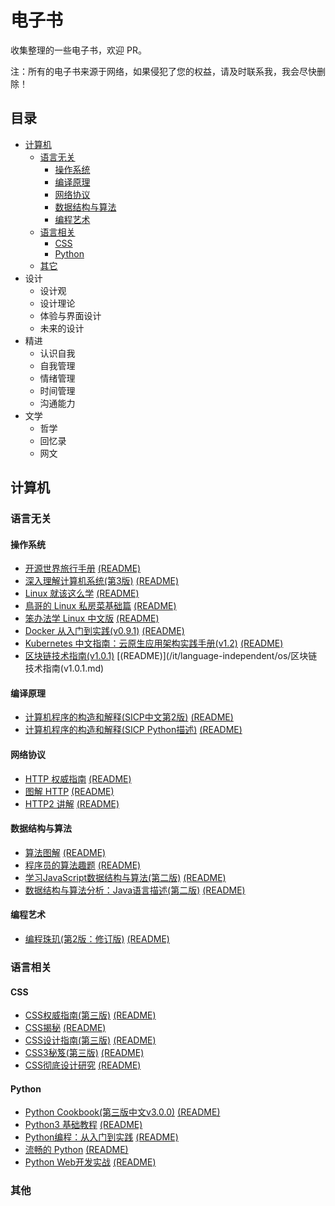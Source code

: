 电子书
============================

收集整理的一些电子书，欢迎 PR。

注：所有的电子书来源于网络，如果侵犯了您的权益，请及时联系我，我会尽快删除！

## 目录

- [计算机](#计算机)
  - [语言无关](#语言无关)
    - [操作系统](#操作系统)
    - [编译原理](#编译原理)
    - [网络协议](#网络协议)
    - [数据结构与算法](#数据结构与算法)
    - [编程艺术](#编程艺术)
  - [语言相关](#语言相关)
    - [CSS](#CSS)
    - [Python](#python)
  - [其它](#其他)
- 设计
  - 设计观
  - 设计理论
  - 体验与界面设计
  - 未来的设计
- 精进
  - 认识自我
  - 自我管理
  - 情绪管理
  - 时间管理
  - 沟通能力
- 文学
  - 哲学
  - 回忆录
  - 网文

## 计算机

### 语言无关

#### 操作系统

- [开源世界旅行手册](https://i.linuxtoy.org/docs/guide/index.html) [(README)](/it/language-independent/os/os-world-trip.md)
- [深入理解计算机系统(第3版)](https://book.douban.com/subject/1230413/) [(README)](/it/language-independent/os/深入理解计算机系统(第3版).md)
- [Linux 就该这么学](https://www.linuxprobe.com/docs/LinuxProbe.pdf) [(README)](/it/language-independent/os/Linux%20就该这么学.md)
- [鳥哥的 Linux 私房菜基础篇](http://linux.vbird.org/linux_basic/) [(README)](/it/language-independent/os/鳥哥的%20Linux%20私房菜基础篇.md)
- [笨办法学 Linux 中文版](https://www.gitbook.com/book/wizardforcel/llthw/details) [(README)](/it/language-independent/os/笨办法学%20Linux%20中文版.md)
- [Docker 从入门到实践(v0.9.1)](https://www.gitbook.com/book/yeasy/docker_practice/details) [(README)](/it/language-independent/os/Docker%20从入门到实践(v0.9.1).md)
- [Kubernetes 中文指南：云原生应用架构实践手册(v1.2)](https://github.com/rootsongjc/kubernetes-handbook) [(README)](/it/language-independent/os/Kubernetes%20中文指南：云原生应用架构实践手册(v1.2).md)
- [区块链技术指南(v1.0.1)](https://www.gitbook.com/book/yeasy/blockchain_guide/details) [(README)](/it/language-independent/os/区块链技术指南(v1.0.1.md)

#### 编译原理

- [计算机程序的构造和解释(SICP中文第2版)](https://github.com/DeathKing/Learning-SICP) [(README)](/it/language-independent/compiling-principle/计算机程序的构造和解释(SICP中文第2版).md)
- [计算机程序的构造和解释(SICP Python描述)](https://www.gitbook.com/book/wizardforcel/sicp-py/details) [(README)](/it/language-independent/compiling-principle/计算机程序的构造和解释(SICP%20Python描述).md)

#### 网络协议

- [HTTP 权威指南](https://book.douban.com/subject/10746113/) [(README)](/it/language-independent/network-protocol/HTTP%20权威指南.md)
- [图解 HTTP](https://book.douban.com/subject/25863515/) [(README)](/it/language-independent/network-protocol/图解%20HTTP.md)
- [HTTP2 讲解](https://www.gitbook.com/book/ye11ow/http2-explained/details) [(README)](/it/language-independent/network-protocol/HTTP2%20讲解.md)

#### 数据结构与算法

- [算法图解](https://book.douban.com/subject/26979890/) [(README)](/it/language-independent/data-structure-and-algorithm/算法图解.md)
- [程序员的算法趣题](https://book.douban.com/subject/27091348/) [(README)](/it/language-independent/data-structure-and-algorithm/程序员的算法趣题.md)
- [学习JavaScript数据结构与算法(第二版)](https://book.douban.com/subject/27129352/) [(README)](/it/language-independent/data-structure-and-algorithm/学习JavaScript数据结构与算法(第二版).md)
- [数据结构与算法分析：Java语言描述(第二版)](https://book.douban.com/subject/3351237/) [(README)](/it/language-independent/data-structure-and-algorithm/数据结构与算法分析：Java语言描述(第二版).md)

#### 编程艺术

- [编程珠玑(第2版：修订版)](https://book.douban.com/subject/26302533/) [(README)](/it/language-independent/art-of-programming/编程珠玑(第2版：修订版).md)

### 语言相关

#### CSS

- [CSS权威指南(第三版)](https://book.douban.com/subject/2308234/) [(README)](/it/language-related/css/CSS权威指南(第三版).md)
- [CSS揭秘](https://book.douban.com/subject/26745943/) [(README)](/it/language-related/css/CSS揭秘.md)
- [CSS设计指南(第三版)](https://book.douban.com/subject/23123255/) [(README)](/it/language-related/css/CSS设计指南(第三版).md)
- [CSS3秘笈(第三版)](https://book.douban.com/subject/25966256/) [(README)](/it/language-related/css/CSS3秘笈(第三版).md)
- [CSS彻底设计研究](https://book.douban.com/subject/2984164/) [(README)](/it/language-related/css/CSS彻底设计研究.md)

#### Python

- [Python Cookbook(第三版中文v3.0.0)](https://github.com/yidao620c/python3-cookbook) [(README)](/it/language-related/python/Python%20Cookbook(第三版中文v3.0.0).md)
- [Python3 基础教程](https://www.liaoxuefeng.com/wiki/0014316089557264a6b348958f449949df42a6d3a2e542c000) [(README)](/it/language-related/python/Python3%20基础教程.md)
- [Python编程：从入门到实践](https://book.douban.com/subject/26829016/) [(README)](/it/language-related/python/Python编程：从入门到实践.md)
- [流畅的 Python](https://book.douban.com/subject/27028517/) [(README)](/it/language-related/python/流畅的%20Python.md)
- [Python Web开发实战](https://book.douban.com/subject/26852057/) [(README)](/it/language-related/python/Python%20Web开发实战.md)

### 其他


